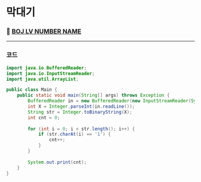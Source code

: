 # **막대기**
### 📌 [BOJ LV NUMBER NAME](https://www.acmicpc.net/problem/xxxx)
-------------
### **코드**

```java
import java.io.BufferedReader;
import java.io.InputStreamReader;
import java.util.ArrayList;

public class Main {
    public static void main(String[] args) throws Exception {
        BufferedReader in = new BufferedReader(new InputStreamReader(System.in));
        int X = Integer.parseInt(in.readLine());
        String str = Integer.toBinaryString(X);
        int cnt = 0;
        
        for (int i = 0; i < str.length(); i++) {
            if (str.charAt(i) == '1') {
                cnt++;
            }
        }
        
        System.out.print(cnt);
    }
}
```